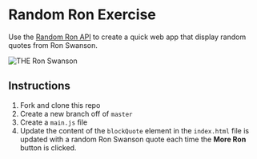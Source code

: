 # Random Ron Exercise

Use the [Random Ron API](https://github.com/jamesseanwright/ron-swanson-quotes) to create a quick web app that display random quotes from Ron Swanson.

![THE Ron Swanson](https://hips.hearstapps.com/digitalspyuk.cdnds.net/17/18/1493816780-ron-swanson.jpg?resize=480:* "ron swanson")

## Instructions

1) Fork and clone this repo
2) Create a new branch off of `master`
3) Create a `main.js` file
4) Update the content of the `blockQuote` element in the `index.html` file is updated with a random Ron Swanson quote each time the **More Ron** button is clicked.
